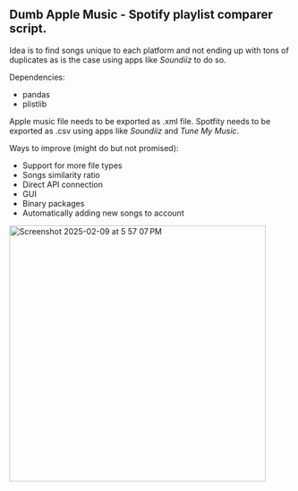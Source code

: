 ## Dumb Apple Music - Spotify playlist comparer script. 
Idea is to find songs unique to each platform and not ending up with tons of duplicates as is the case using apps like _Soundiiz_ to do so.

Dependencies:
- pandas
- plistlib

Apple music file needs to be exported as .xml file. Spotfity needs to be exported as .csv using apps like _Soundiiz_ and _Tune My Music_.


Ways to improve (might do but not promised):
- Support for more file types
- Songs similarity ratio
- Direct API connection
- GUI
- Binary packages
- Automatically adding new songs to account

<img width="458" alt="Screenshot 2025-02-09 at 5 57 07 PM" src="https://github.com/user-attachments/assets/97c6024f-c443-48a7-b83e-eab2d1fee8a4" />
